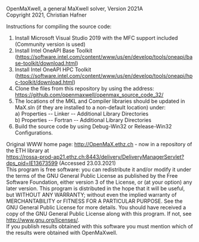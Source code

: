 OpenMaXwell, a general MaXwell solver, Version 2021A\
Copyright 2021, Christian Hafner

Instructions for compiling the source code:
1) Install Microsoft Visual Studio 2019 with the MFC support included (Community version is used)
2) Install Intel OneAPI Base Toolkit (https://software.intel.com/content/www/us/en/develop/tools/oneapi/base-toolkit/download.html)
3) Install Intel OneAPI HPC Toolkit (https://software.intel.com/content/www/us/en/develop/tools/oneapi/hpc-toolkit/download.html)
5) Clone the files from this repository by using the address: https://github.com/openmaxwell/openmax_source_code_32/
6) The locations of the MKL and Compiler libraries should be updated in MaX.sln (if they are installed to a non-default location) under:\
  a) Properties -- Linker -- Additional Library Directories\
  b) Properties -- Fortran -- Additional Library Directories
7) Build the source code by using Debug-Win32 or Release-Win32 Configurations.

  Original WWW home page: http://OpenMaX.ethz.ch - now in a repository of the ETH library at\
  https://rossa-prod-ap21.ethz.ch:8443/delivery/DeliveryManagerServlet?dps_pid=IE13673599 (Accessed 23.03.2021)\
  This program is free software: you can redistribute it and/or modify it under the terms of the GNU General Public License as published by the Free Software Foundation, either  version 3 of the License, or (at your option) any later version. This program is distributed in the hope that it will be useful, but WITHOUT ANY WARRANTY; without even the implied warranty of MERCHANTABILITY or FITNESS FOR A PARTICULAR PURPOSE.  See the GNU General Public License for more details. You should have received a copy of the GNU General Public License along with this program.  If not, see <http://www.gnu.org/licenses/>.\
  If you publish results obtained with this software you must mention which of the results were obtained with OpenMaXwell.

